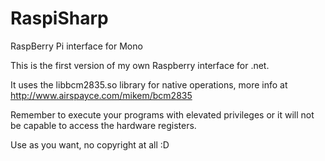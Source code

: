 RaspiSharp
==========

RaspBerry Pi interface for Mono

This is the first version of my own Raspberry interface for .net.

It uses the libbcm2835.so library for native operations, more info at http://www.airspayce.com/mikem/bcm2835

Remember to execute your programs with elevated privileges or it will not be capable to access the hardware registers.

Use as you want, no copyright at all :D
